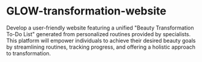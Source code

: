 # GLOW-transformation-website
Develop a user-friendly website featuring a unified "Beauty Transformation To-Do List" generated from personalized routines provided by specialists. This platform will empower individuals to achieve their desired beauty goals by streamlining routines, tracking progress, and offering a holistic approach to transformation.

